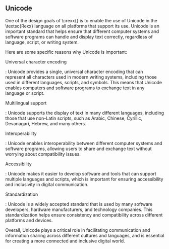 ## Unicode 
One of the design goals of \crexx{} is to enable the use of Unicode in
the \textsc{Rexx} language on all
platforms that support its use. 
Unicode is an important standard that helps ensure that different computer systems and software programs can handle and display text correctly, regardless of language, script, or writing system.

Here are some specific reasons why Unicode is important:

Universal character encoding

: Unicode provides a single, universal character encoding that can represent all characters used in modern writing systems, including those used in different languages, scripts, and symbols. This means that Unicode enables computers and software programs to exchange text in any language or script.

Multilingual support

: Unicode supports the display of text in many different languages, including those that use non-Latin scripts, such as Arabic, Chinese, Cyrillic, Devanagari, Hebrew, and many others.

Interoperability

: Unicode enables interoperability between different computer systems and software programs, allowing users to share and exchange text without worrying about compatibility issues.

Accessibility

: Unicode makes it easier to develop software and tools that can support multiple languages and scripts, which is important for ensuring accessibility and inclusivity in digital communication.

Standardization

: Unicode is a widely accepted standard that is used by many software developers, hardware manufacturers, and technology companies. This standardization helps ensure consistency and compatibility across different platforms and devices.


Overall, Unicode plays a critical role in facilitating communication
and information sharing across different cultures and languages, and
is essential for creating a more connected and inclusive digital
world.

<!-- \subsection{Unicode in \crexx{}} -->
<!-- Consider the following program: -->
<!--  \setmainfont{Courier New} -->
<!--  \newfontfamily\myregularfont{Courier New} -->
<!-- \newfontfamily\mychinesefont{Lantinghei TC} -->
<!-- \setTransitionsForCJK{\mychinesefont}{\myregularfont} -->

<!-- \fontspec{Courier New} -->
<!-- \lstinputlisting[language=rexx,label=itf1,caption=utf example.]{../../examples/utf1.rexx} -->
<!-- \begin{shaded} -->
<!--   \small -->
<!--   \splice{rxc examples/utf1} \splice{rxas examples/utf1} \obeylines \splice{rxvm examples/utf1} -->
<!-- \end{shaded} -->
<!-- \fontspec{TeX Gyre Pagella} -->
<!--  \setmainfont{TeX Gyre Pagella} -->

